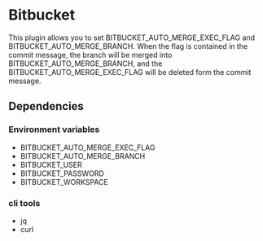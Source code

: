 # Bitbucket

This plugin allows you to set BITBUCKET_AUTO_MERGE_EXEC_FLAG and BITBUCKET_AUTO_MERGE_BRANCH. When the flag is contained in the commit message, the branch will be merged into BITBUCKET_AUTO_MERGE_BRANCH, and the BITBUCKET_AUTO_MERGE_EXEC_FLAG  will be deleted form the commit message.

## Dependencies

### Environment variables
* BITBUCKET_AUTO_MERGE_EXEC_FLAG
* BITBUCKET_AUTO_MERGE_BRANCH
* BITBUCKET_USER
* BITBUCKET_PASSWORD
* BITBUCKET_WORKSPACE

### cli tools
* jq
* curl